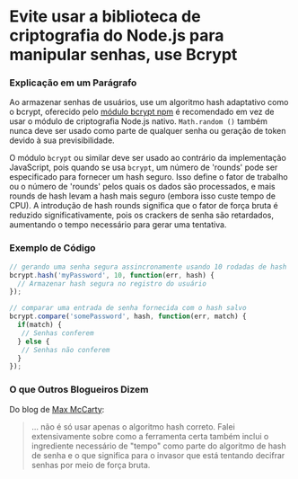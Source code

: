 # Evite usar a biblioteca de criptografia do Node.js para manipular senhas, use Bcrypt

### Explicação em um Parágrafo

Ao armazenar senhas de usuários, use um algoritmo hash adaptativo como o bcrypt, oferecido pelo [módulo bcrypt npm](https://www.npmjs.com/package/bcrypt) é recomendado em vez de usar o módulo de criptografia Node.js nativo. `Math.random ()` também nunca deve ser usado como parte de qualquer senha ou geração de token devido à sua previsibilidade.

O módulo `bcrypt` ou similar deve ser usado ao contrário da implementação JavaScript, pois quando se usa `bcrypt`, um número de 'rounds' pode ser especificado para fornecer um hash seguro. Isso define o fator de trabalho ou o número de 'rounds' pelos quais os dados são processados, e mais rounds de hash levam a hash mais seguro (embora isso custe tempo de CPU). A introdução de hash rounds significa que o fator de força bruta é reduzido significativamente, pois os crackers de senha são retardados, aumentando o tempo necessário para gerar uma tentativa.

### Exemplo de Código

```javascript
// gerando uma senha segura assincronamente usando 10 rodadas de hash
bcrypt.hash('myPassword', 10, function(err, hash) {
  // Armazenar hash segura no registro do usuário
});

// comparar uma entrada de senha fornecida com o hash salvo
bcrypt.compare('somePassword', hash, function(err, match) {
  if(match) {
   // Senhas conferem
  } else {
   // Senhas não conferem
  } 
});
```

### O que Outros Blogueiros Dizem

Do blog de [Max McCarty](https://dzone.com/articles/nodejs-and-password-storage-with-bcrypt):
> ... não é só usar apenas o algoritmo hash correto. Falei extensivamente sobre como a ferramenta certa também inclui o ingrediente necessário de "tempo" como parte do algoritmo de hash de senha e o que significa para o invasor que está tentando decifrar senhas por meio de força bruta.
